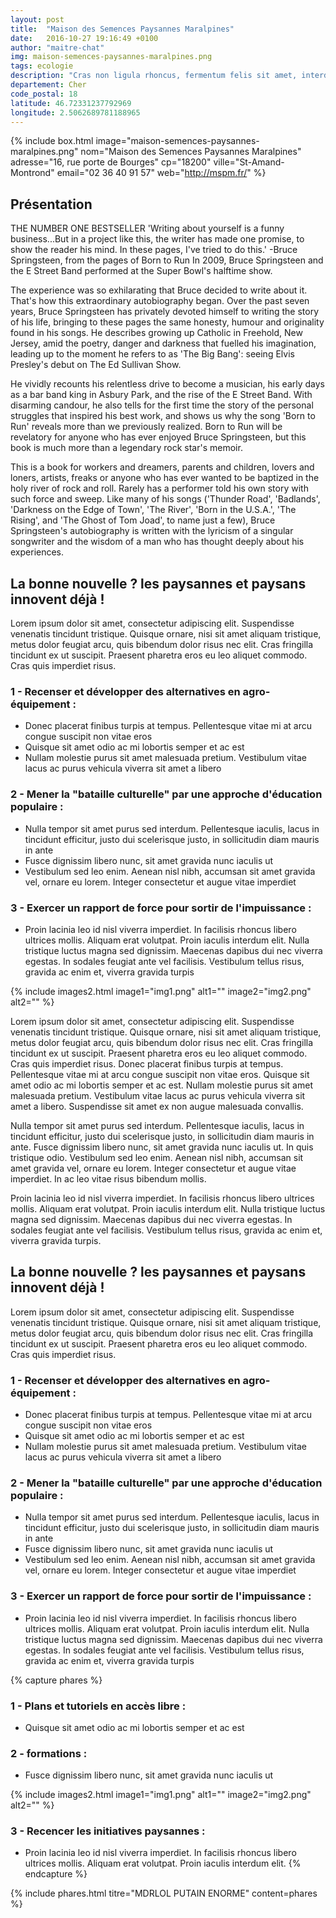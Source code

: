 ```yaml
---
layout: post
title:  "Maison des Semences Paysannes Maralpines"
date:   2016-10-27 19:16:49 +0100
author: "maitre-chat"
img: maison-semences-paysannes-maralpines.png
tags: ecologie
description: "Cras non ligula rhoncus, fermentum felis sit amet, interdum mauris. Donec ut luctus metus. Praesent vel felis fermentum sapien tincidunt ultricies."
departement: Cher
code_postal: 18
latitude: 46.72331237792969
longitude: 2.5062689781188965
---
```


{% include box.html image="maison-semences-paysannes-maralpines.png" nom="Maison des Semences Paysannes Maralpines" adresse="16, rue porte de Bourges" cp="18200" ville="St-Amand-Montrond" email="02 36 40 91 57" web="http://mspm.fr/" %}

## Présentation
THE NUMBER ONE BESTSELLER 'Writing about yourself is a funny business...But in a project like this, the writer has made one promise, to show the reader his mind. In these pages, I've tried to do this.' -Bruce Springsteen, from the pages of Born to Run In 2009, Bruce Springsteen and the E Street Band performed at the Super Bowl's halftime show. 

The experience was so exhilarating that Bruce decided to write about it. That's how this extraordinary autobiography began. Over the past seven years, Bruce Springsteen has privately devoted himself to writing the story of his life, bringing to these pages the same honesty, humour and originality found in his songs. He describes growing up Catholic in Freehold, New Jersey, amid the poetry, danger and darkness that fuelled his imagination, leading up to the moment he refers to as 'The Big Bang': seeing Elvis Presley's debut on The Ed Sullivan Show. 

He vividly recounts his relentless drive to become a musician, his early days as a bar band king in Asbury Park, and the rise of the E Street Band. With disarming candour, he also tells for the first time the story of the personal struggles that inspired his best work, and shows us why the song 'Born to Run' reveals more than we previously realized. Born to Run will be revelatory for anyone who has ever enjoyed Bruce Springsteen, but this book is much more than a legendary rock star's memoir. 

This is a book for workers and dreamers, parents and children, lovers and loners, artists, freaks or anyone who has ever wanted to be baptized in the holy river of rock and roll. Rarely has a performer told his own story with such force and sweep. Like many of his songs ('Thunder Road', 'Badlands', 'Darkness on the Edge of Town', 'The River', 'Born in the U.S.A.', 'The Rising', and 'The Ghost of Tom Joad', to name just a few), Bruce Springsteen's autobiography is written with the lyricism of a singular songwriter and the wisdom of a man who has thought deeply about his experiences.

## La bonne nouvelle ? les paysannes et paysans innovent déjà !
Lorem ipsum dolor sit amet, consectetur adipiscing elit. Suspendisse venenatis tincidunt tristique. Quisque ornare, nisi sit amet aliquam tristique, metus dolor feugiat arcu, quis bibendum dolor risus nec elit. Cras fringilla tincidunt ex ut suscipit. Praesent pharetra eros eu leo aliquet commodo. Cras quis imperdiet risus.

### 1 - Recenser et développer des alternatives en agro-équipement :
- Donec placerat finibus turpis at tempus. Pellentesque vitae mi at arcu congue suscipit non vitae eros
- Quisque sit amet odio ac mi lobortis semper et ac est
- Nullam molestie purus sit amet malesuada pretium. Vestibulum vitae lacus ac purus vehicula viverra sit amet a libero

### 2 - Mener la "bataille culturelle" par une approche d'éducation populaire :
- Nulla tempor sit amet purus sed interdum. Pellentesque iaculis, lacus in tincidunt efficitur, justo dui scelerisque justo, in sollicitudin diam mauris in ante
- Fusce dignissim libero nunc, sit amet gravida nunc iaculis ut
- Vestibulum sed leo enim. Aenean nisl nibh, accumsan sit amet gravida vel, ornare eu lorem. Integer consectetur et augue vitae imperdiet

### 3 - Exercer un rapport de force pour sortir de l'impuissance :
- Proin lacinia leo id nisl viverra imperdiet. In facilisis rhoncus libero ultrices mollis. Aliquam erat volutpat. Proin iaculis interdum elit. Nulla tristique luctus magna sed dignissim. Maecenas dapibus dui nec viverra egestas. In sodales feugiat ante vel facilisis. Vestibulum tellus risus, gravida ac enim et, viverra gravida turpis

{% include images2.html image1="img1.png" alt1="" image2="img2.png" alt2="" %}

 Lorem ipsum dolor sit amet, consectetur adipiscing elit. Suspendisse venenatis tincidunt tristique. Quisque ornare, nisi sit amet aliquam tristique, metus dolor feugiat arcu, quis bibendum dolor risus nec elit. Cras fringilla tincidunt ex ut suscipit. Praesent pharetra eros eu leo aliquet commodo. Cras quis imperdiet risus. Donec placerat finibus turpis at tempus. Pellentesque vitae mi at arcu congue suscipit non vitae eros. Quisque sit amet odio ac mi lobortis semper et ac est. Nullam molestie purus sit amet malesuada pretium. Vestibulum vitae lacus ac purus vehicula viverra sit amet a libero. Suspendisse sit amet ex non augue malesuada convallis.

Nulla tempor sit amet purus sed interdum. Pellentesque iaculis, lacus in tincidunt efficitur, justo dui scelerisque justo, in sollicitudin diam mauris in ante. Fusce dignissim libero nunc, sit amet gravida nunc iaculis ut. In quis tristique odio. Vestibulum sed leo enim. Aenean nisl nibh, accumsan sit amet gravida vel, ornare eu lorem. Integer consectetur et augue vitae imperdiet. In ac leo vitae risus bibendum mollis.

Proin lacinia leo id nisl viverra imperdiet. In facilisis rhoncus libero ultrices mollis. Aliquam erat volutpat. Proin iaculis interdum elit. Nulla tristique luctus magna sed dignissim. Maecenas dapibus dui nec viverra egestas. In sodales feugiat ante vel facilisis. Vestibulum tellus risus, gravida ac enim et, viverra gravida turpis.

## La bonne nouvelle ? les paysannes et paysans innovent déjà !
Lorem ipsum dolor sit amet, consectetur adipiscing elit. Suspendisse venenatis tincidunt tristique. Quisque ornare, nisi sit amet aliquam tristique, metus dolor feugiat arcu, quis bibendum dolor risus nec elit. Cras fringilla tincidunt ex ut suscipit. Praesent pharetra eros eu leo aliquet commodo. Cras quis imperdiet risus.

### 1 - Recenser et développer des alternatives en agro-équipement :
- Donec placerat finibus turpis at tempus. Pellentesque vitae mi at arcu congue suscipit non vitae eros
- Quisque sit amet odio ac mi lobortis semper et ac est
- Nullam molestie purus sit amet malesuada pretium. Vestibulum vitae lacus ac purus vehicula viverra sit amet a libero

### 2 - Mener la "bataille culturelle" par une approche d'éducation populaire :
- Nulla tempor sit amet purus sed interdum. Pellentesque iaculis, lacus in tincidunt efficitur, justo dui scelerisque justo, in sollicitudin diam mauris in ante
- Fusce dignissim libero nunc, sit amet gravida nunc iaculis ut
- Vestibulum sed leo enim. Aenean nisl nibh, accumsan sit amet gravida vel, ornare eu lorem. Integer consectetur et augue vitae imperdiet

### 3 - Exercer un rapport de force pour sortir de l'impuissance :
- Proin lacinia leo id nisl viverra imperdiet. In facilisis rhoncus libero ultrices mollis. Aliquam erat volutpat. Proin iaculis interdum elit. Nulla tristique luctus magna sed dignissim. Maecenas dapibus dui nec viverra egestas. In sodales feugiat ante vel facilisis. Vestibulum tellus risus, gravida ac enim et, viverra gravida turpis

{% capture phares %}
### 1 - Plans et tutoriels en accès libre :
- Quisque sit amet odio ac mi lobortis semper et ac est

### 2 - formations :
- Fusce dignissim libero nunc, sit amet gravida nunc iaculis ut

{% include images2.html image1="img1.png" alt1="" image2="img2.png" alt2="" %}

### 3 - Recencer les initiatives paysannes :
- Proin lacinia leo id nisl viverra imperdiet. In facilisis rhoncus libero ultrices mollis. Aliquam erat volutpat. Proin iaculis interdum elit. 
{% endcapture %}

{% include phares.html titre="MDRLOL PUTAIN ENORME" content=phares %}